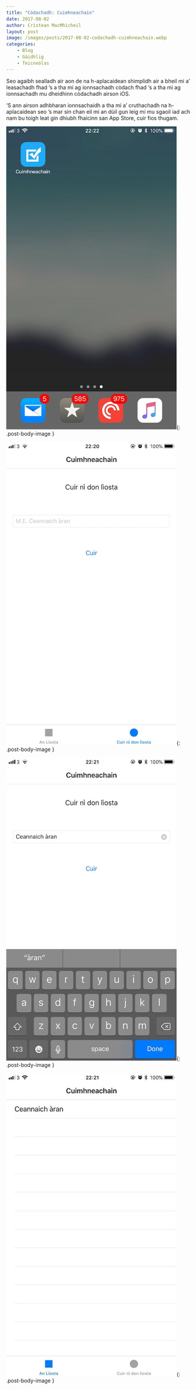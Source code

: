 ```yaml
---
title: "Còdachadh: Cuimhneachain"
date: 2017-08-02
author: Crìstean MacMhìcheil
layout: post
image: /images/posts/2017-08-02-codachadh-cuimhneachain.webp
categories:
    - Blog
    - Gàidhlig
    - Teicneòlas
---
```


Seo agaibh sealladh air aon de na h-aplacaidean shìmplidh air a bheil mi a’ leasachadh fhad ’s a tha mi ag ionnsachadh còdach fhad ‘s a tha mi ag ionnsachadh mu dheidhinn còdachadh airson iOS.

‘S ann airson adhbharan ionnsachaidh a tha mi a’ cruthachadh na h-aplacaidean seo ’s mar sin chan eil mi an dùil gun leig mi mu sgaoil iad ach nam bu toigh leat gin dhiubh fhaicinn san App Store, cuir fios thugam.

![Glachadh-sgrìn dhen aplacaid Cuimhneachain](/images/posts/2017-08-02-codachadh-cuimhneachain-01.jpeg){: .post-body-image }

![Glachadh-sgrìn dhen aplacaid Cuimhneachain](/images/posts/2017-08-02-codachadh-cuimhneachain-02.jpeg){: .post-body-image }

![Glachadh-sgrìn dhen aplacaid Cuimhneachain](/images/posts/2017-08-02-codachadh-cuimhneachain-03.jpeg){: .post-body-image }

![Glachadh-sgrìn dhen aplacaid Cuimhneachain](/images/posts/2017-08-02-codachadh-cuimhneachain-04.jpeg){: .post-body-image }
